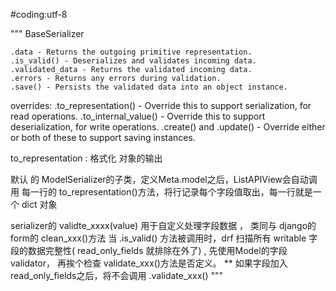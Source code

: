 #coding:utf-8

"""
BaseSerializer

	.data - Returns the outgoing primitive representation.
	.is_valid() - Deserializes and validates incoming data.
	.validated_data - Returns the validated incoming data.
	.errors - Returns any errors during validation.
	.save() - Persists the validated data into an object instance.

overrides:
	.to_representation() - Override this to support serialization, for read operations.
	.to_internal_value() - Override this to support deserialization, for write operations.
	.create() and .update() - Override either or both of these to support saving instances.


to_representation : 格式化 对象的输出

默认 的 ModelSerializer的子类，定义Meta.model之后，ListAPIView会自动调用 每一行的 to_representation()方法，将行记录每个字段值取出，每一行就是一个  dict 对象

serializer的
	validte_xxxx(value) 用于自定义处理字段数据 ， 类同与 django的form的 clean_xxx()方法
	当 .is_valid() 方法被调用时，drf 扫描所有 writable 字段的数据完整性( read_only_fields 就排除在外了) , 先使用Model的字段validator，
	再挨个检查 validate_xxx()方法是否定义。
	** 如果字段加入 read_only_fields之后，将不会调用 .validate_xxx()
"""

